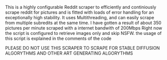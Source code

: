 This is a highly configurable Reddit scraper to efficiently and continiously scrape reddit for pictures and is fitted with loads of error handling for an exceptionally high stability. 
It uses Multithreading, and can easily scrape from multiple subredits at the same time. I have gotten a result of about 350 pictures per minute scraped with a internet bandwith of 200Mbps
Right now the script is configured to retrieve images only and skip NSFW.
the usage of this script is explained in the comments of the code

 PLEASE DO NOT USE THIS SCRAPER TO SCRAPE FOR STABLE DIFFUSION ALGORYTHMS AND OTHER ART GENERATING ALGORYTHMS
